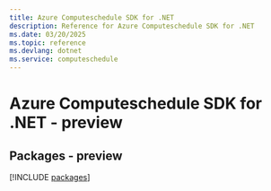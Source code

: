 ```yaml
---
title: Azure Computeschedule SDK for .NET
description: Reference for Azure Computeschedule SDK for .NET
ms.date: 03/20/2025
ms.topic: reference
ms.devlang: dotnet
ms.service: computeschedule
---
```

# Azure Computeschedule SDK for .NET - preview
## Packages - preview
[!INCLUDE [packages](computeschedule-index.md)]